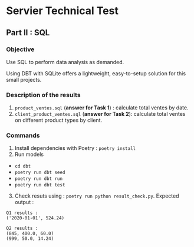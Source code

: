 # Servier Technical Test

## Part II : SQL

### Objective
Use SQL to perform data analysis as demanded.

Using DBT with SQLite offers a lightweight, easy-to-setup solution for this small projects. 

### Description of the results
1. `product_ventes.sql` (**answer for Task 1**) : calculate total ventes by date. 
2. `client_product_ventes.sql` (**answer for Task 2**): calculate total ventes on different product types by client. 

### Commands
1. Install dependencies with Poetry : `poetry install`
2. Run models
- `cd dbt`
- `poetry run dbt seed`
- `poetry run dbt run`
- `poetry run dbt test`
3. Check resuts using : `poetry run python result_check.py`. Expected output : 
```
Q1 results : 
('2020-01-01', 524.24)

Q2 results : 
(845, 400.0, 60.0)
(999, 50.0, 14.24)
```
